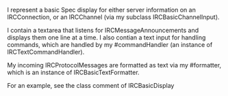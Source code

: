 I represent a basic Spec display for either server
information on an IRCConnection, or an IRCChannel (via my
subclass IRCBasicChannelInput).

I contain a textarea that listens for IRCMessageAnnouncements
and displays them one line at a time. I also contian a text input
for handling commands, which are handled by my #commandHandler (an
instance of IRCTextCommandHandler).

My incoming IRCProtocolMessages are formatted as text via my #formatter,
which is an instance of IRCBasicTextFormatter.

For an example, see the class comment of IRCBasicDisplay